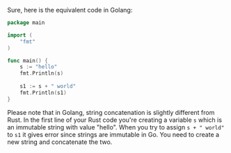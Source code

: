 Sure, here is the equivalent code in Golang:

```Go
package main

import (
	"fmt"
)

func main() {
	s := "hello"
	fmt.Println(s)
	
	s1 := s + " world" 
	fmt.Println(s1)
}
```
Please note that in Golang, string concatenation is slightly different from Rust. In the first line of your Rust code you're creating a variable `s` which is an immutable string with value "hello". When you try to assign `s + " world"` to `s1` it gives error since strings are immutable in Go. You need to create a new string and concatenate the two.
